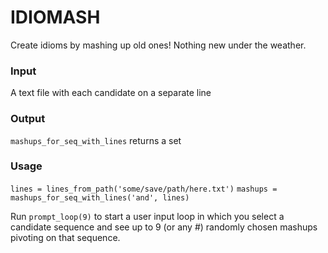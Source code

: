 # IDIOMASH

Create idioms by mashing up old ones! Nothing new under the weather.

### Input
A text file with each candidate on a separate line

### Output
`mashups_for_seq_with_lines` returns a set

### Usage
`lines = lines_from_path('some/save/path/here.txt')`
`mashups = mashups_for_seq_with_lines('and', lines)`

Run `prompt_loop(9)` to start a user input loop
in which you select a candidate sequence and see up to 9 (or
any #) randomly chosen mashups pivoting on that sequence.
